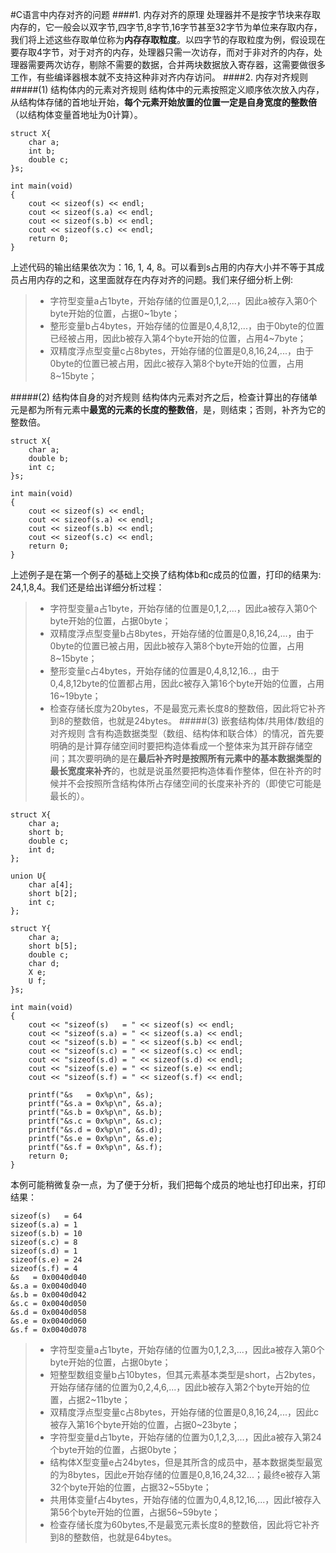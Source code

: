 #C语言中内存对齐的问题
####1. 内存对齐的原理
处理器并不是按字节块来存取内存的，它一般会以双字节,四字节,8字节,16字节甚至32字节为单位来存取内存，我们将上述这些存取单位称为**内存存取粒度**。以四字节的存取粒度为例，假设现在要存取4字节，对于对齐的内存，处理器只需一次访存，而对于非对齐的内存，处理器需要两次访存，剔除不需要的数据，合并两块数据放入寄存器，这需要做很多工作，有些编译器根本就不支持这种非对齐内存访问。
####2. 内存对齐规则
#####(1) 结构体内的元素对齐规则
结构体中的元素按照定义顺序依次放入内存，从结构体存储的首地址开始，**每个元素开始放置的位置一定是自身宽度的整数倍**（以结构体变量首地址为0计算）。
```
struct X{
	char a;
	int b;
	double c;
}s;

int main(void)
{
	cout << sizeof(s) << endl;
	cout << sizeof(s.a) << endl;
	cout << sizeof(s.b) << endl;
	cout << sizeof(s.c) << endl;
	return 0;
}
```
上述代码的输出结果依次为：16, 1, 4, 8。可以看到s占用的内存大小并不等于其成员占用内存的之和，这里面就存在内存对齐的问题。我们来仔细分析上例:  
> * 字符型变量a占1byte，开始存储的位置是0,1,2,...，因此a被存入第0个byte开始的位置，占据0~1byte；
> * 整形变量b占4bytes，开始存储的位置是0,4,8,12,...，由于0byte的位置已经被占用，因此b被存入第4个byte开始的位置，占用4~7byte；
> * 双精度浮点型变量c占8bytes，开始存储的位置是0,8,16,24,...，由于0byte的位置已被占用，因此c被存入第8个byte开始的位置，占用8~15byte；

#####(2) 结构体自身的对齐规则
结构体内元素对齐之后，检查计算出的存储单元是都为所有元素中**最宽的元素的长度的整数倍**，是，则结束；否则，补齐为它的整数倍。
```
struct X{
	char a;
	double b;
	int c;
}s;

int main(void)
{
	cout << sizeof(s) << endl;
	cout << sizeof(s.a) << endl;
	cout << sizeof(s.b) << endl;
	cout << sizeof(s.c) << endl;
	return 0;
}
```
上述例子是在第一个例子的基础上交换了结构体b和c成员的位置，打印的结果为: 24,1,8,4。我们还是给出详细分析过程：
> * 字符型变量a占1byte，开始存储的位置是0,1,2,...，因此a被存入第0个byte开始的位置，占据0byte；
> * 双精度浮点型变量b占8bytes，开始存储的位置是0,8,16,24,...，由于0byte的位置已被占用，因此b被存入第8个byte开始的位置，占用8~15byte；
> * 整形变量c占4bytes，开始存储的位置是0,4,8,12,16..，由于0,4,8,12byte的位置都占用，因此c被存入第16个byte开始的位置，占用16~19byte；
> * 检查存储长度为20bytes，不是最宽元素长度8的整数倍，因此将它补齐到8的整数倍，也就是24bytes。
#####(3) 嵌套结构体/共用体/数组的对齐规则
含有构造数据类型（数组、结构体和联合体）的情况，首先要明确的是计算存储空间时要把构造体看成一个整体来为其开辟存储空间；其次要明确的是在**最后补齐时是按照所有元素中的基本数据类型的最长宽度来补齐**的，也就是说虽然要把构造体看作整体，但在补齐的时候并不会按照所含结构体所占存储空间的长度来补齐的（即使它可能是最长的）。

```
struct X{
	char a;
	short b;
	double c;
	int d;
};

union U{
	char a[4];
	short b[2];
	int c;
};

struct Y{
	char a;
	short b[5];
	double c;
	char d;
	X e;
	U f;
}s;

int main(void)
{
	cout << "sizeof(s)   = " << sizeof(s) << endl;
	cout << "sizeof(s.a) = " << sizeof(s.a) << endl;
	cout << "sizeof(s.b) = " << sizeof(s.b) << endl;
	cout << "sizeof(s.c) = " << sizeof(s.c) << endl;
	cout << "sizeof(s.d) = " << sizeof(s.d) << endl;
	cout << "sizeof(s.e) = " << sizeof(s.e) << endl;
	cout << "sizeof(s.f) = " << sizeof(s.f) << endl;

	printf("&s   = 0x%p\n", &s);
	printf("&s.a = 0x%p\n", &s.a);
	printf("&s.b = 0x%p\n", &s.b);
	printf("&s.c = 0x%p\n", &s.c);
	printf("&s.d = 0x%p\n", &s.d);
	printf("&s.e = 0x%p\n", &s.e);
	printf("&s.f = 0x%p\n", &s.f);
	return 0;
}
```
本例可能稍微复杂一点，为了便于分析，我们把每个成员的地址也打印出来，打印结果：
```
sizeof(s)   = 64
sizeof(s.a) = 1
sizeof(s.b) = 10
sizeof(s.c) = 8
sizeof(s.d) = 1
sizeof(s.e) = 24
sizeof(s.f) = 4
&s   = 0x0040d040
&s.a = 0x0040d040
&s.b = 0x0040d042
&s.c = 0x0040d050
&s.d = 0x0040d058
&s.e = 0x0040d060
&s.f = 0x0040d078
```
> * 字符型变量a占1byte，开始存储的位置为0,1,2,3,...，因此a被存入第0个byte开始的位置，占据0byte；
> * 短整型数组变量b占10bytes，但其元素基本类型是short，占2bytes，开始存储存储的位置为0,2,4,6,...，因此b被存入第2个byte开始的位置，占据2~11byte；
> * 双精度浮点型变量c占8bytes，开始存储的位置是0,8,16,24,...，因此c被存入第16个byte开始的位置，占据0~23byte；
> * 字符型变量d占1byte，开始存储的位置为0,1,2,3,...，因此a被存入第24个byte开始的位置，占据0byte；
> * 结构体X型变量e占24bytes，但是其所含的成员中，基本数据类型最宽的为8bytes，因此e开始存储的位置是0,8,16,24,32...；最终e被存入第32个byte开始的位置，占据32~55byte；
> * 共用体变量f占4bytes，开始存储的位置为0,4,8,12,16,...，因此f被存入第56个byte开始的位置，占据56~59byte；
> * 检查存储长度为60bytes,不是最宽元素长度8的整数倍，因此将它补齐到8的整数倍，也就是64bytes。